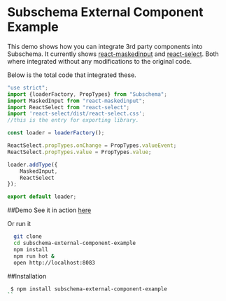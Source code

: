 Subschema External Component Example
====================================
This demo shows how you can integrate 3rd party components into Subschema.
It currently shows [react-maskedinput](https://github.com/insin/react-maskedinput) 
and [react-select](https://github.com/JedWatson/react-select).  Both where
integrated without any modifications to the original code.

Below is the total code that integrated these.

```jsx
"use strict";
import {loaderFactory, PropTypes} from "Subschema";
import MaskedInput from "react-maskedinput";
import ReactSelect from "react-select";
import 'react-select/dist/react-select.css';
//this is the entry for exporting library.

const loader = loaderFactory();

ReactSelect.propTypes.onChange = PropTypes.valueEvent;
ReactSelect.propTypes.value = PropTypes.value;

loader.addType({
    MaskedInput,
    ReactSelect
});

export default loader;
```


##Demo
See it in action [here](https://subschema.github.io/subschema-external-component-example)

Or run it 

```sh
  git clone 
  cd subschema-external-component-example
  npm install
  npm run hot &
  open http://localhost:8083
```

##Installation
```sh
 $ npm install subschema-external-component-example
``

